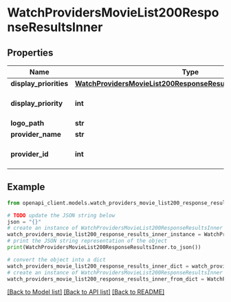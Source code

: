 # WatchProvidersMovieList200ResponseResultsInner


## Properties

Name | Type | Description | Notes
------------ | ------------- | ------------- | -------------
**display_priorities** | [**WatchProvidersMovieList200ResponseResultsInnerDisplayPriorities**](WatchProvidersMovieList200ResponseResultsInnerDisplayPriorities.md) |  | [optional] 
**display_priority** | **int** |  | [optional] [default to 0]
**logo_path** | **str** |  | [optional] 
**provider_name** | **str** |  | [optional] 
**provider_id** | **int** |  | [optional] [default to 0]

## Example

```python
from openapi_client.models.watch_providers_movie_list200_response_results_inner import WatchProvidersMovieList200ResponseResultsInner

# TODO update the JSON string below
json = "{}"
# create an instance of WatchProvidersMovieList200ResponseResultsInner from a JSON string
watch_providers_movie_list200_response_results_inner_instance = WatchProvidersMovieList200ResponseResultsInner.from_json(json)
# print the JSON string representation of the object
print(WatchProvidersMovieList200ResponseResultsInner.to_json())

# convert the object into a dict
watch_providers_movie_list200_response_results_inner_dict = watch_providers_movie_list200_response_results_inner_instance.to_dict()
# create an instance of WatchProvidersMovieList200ResponseResultsInner from a dict
watch_providers_movie_list200_response_results_inner_from_dict = WatchProvidersMovieList200ResponseResultsInner.from_dict(watch_providers_movie_list200_response_results_inner_dict)
```
[[Back to Model list]](../README.md#documentation-for-models) [[Back to API list]](../README.md#documentation-for-api-endpoints) [[Back to README]](../README.md)



